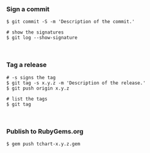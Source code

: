 ### Sign a commit
```Shell
$ git commit -S -m 'Description of the commit.'

# show the signatures
$ git log --show-signature
```


<br>


### Tag a release
```Shell
# -s signs the tag
$ git tag -s x.y.z -m 'Description of the release.'
$ git push origin x.y.z

# list the tags
$ git tag
```


<br>


### Publish to RubyGems.org
```Shell
$ gem push tchart-x.y.z.gem
```
